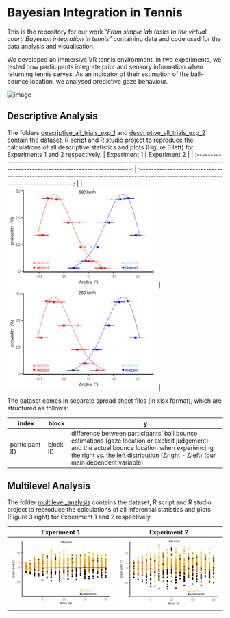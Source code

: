 # Bayesian Integration in Tennis

This is the repository for our work “*From simple lab tasks to the virtual court: Bayesian integration in tennis*” containing data and code used for the data analysis and visualisation.

We developed an immersive VR tennis environment. In two experiments, we tested how participants integrate prior and sensory information when returning tennis serves. As an indicator of their estimation of the ball-bounce location, we analysed predictive gaze behaviour.

<img src="./tennis.gif" alt="image" width="700" height="auto">

## Descriptive Analysis 

The folders [descriptive_all_trials_exp_1](./descriptive_all_trials_exp_1) and [descriptive_all_trials_exp_2](./descriptive_all_trials_exp_2) contain the dataset, R script and R studio project to reproduce the calculations of all descriptive statistics and plots (Figure 3 left) for Experiments 1 and 2 respectively.
|                                                              Experiment 1                                                              |                                                              Experiment 2                                                              |
| :------------------------------------------------------------------------------------------------------------------------------------: | :------------------------------------------------------------------------------------------------------------------------------------: |
| <img src="./descriptive_all_trials_exp_1/plots/final_exp_1.svg" alt="Experiment 1: last four blocks" style="width:350px;height:auto;"> | <img src="./descriptive_all_trials_exp_2/plots/final_exp_2.svg" alt="Experiment 2: last four blocks" style="width:350px;height:auto;"> |

The dataset comes in separate spread sheet files (in xlsx format), which are structured as follows:



| index   	| block  	| y  	|
|---	|---	|---	|
| participant ID   	| block ID  	| difference between participants’ ball bounce estimations (gaze location or explicit judgement) and the actual bounce location when experiencing the right vs. the left distribution (&Delta;right - &Delta;left) (our main dependent variable) |


## Multilevel Analysis 

The folder [multilevel_analysis](./multilevel_analysis) contains the dataset, R script and R studio project to reproduce the calculations of all inferential statistics and plots (Figure 3 right) for Experiment 1 and 2 respectively.

|                                                            Experiment 1                                                             |                                                            Experiment 2                                                             |
| :---------------------------------------------------------------------------------------------------------------------------------: | :---------------------------------------------------------------------------------------------------------------------------------: |
| <img src="./multilevel_analysis/plots/final_exp_1.svg" alt="Experiment 1: Gaze Shift Differences" style="width:350px;height:auto;"> | <img src="./multilevel_analysis/plots/final_exp_2.svg" alt="Experiment 2: Gaze Shift Differences" style="width:350px;height:auto;"> |
